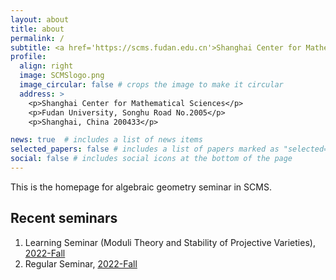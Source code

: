 ```yaml
---
layout: about
title: about
permalink: /
subtitle: <a href='https://scms.fudan.edu.cn'>Shanghai Center for Mathematical Sciences</a> 
profile: 
  align: right
  image: SCMSlogo.png
  image_circular: false # crops the image to make it circular
  address: >
    <p>Shanghai Center for Mathematical Sciences</p>
    <p>Fudan University, Songhu Road No.2005</p>
    <p>Shanghai, China 200433</p>

news: true  # includes a list of news items
selected_papers: false # includes a list of papers marked as "selected={true}"
social: false # includes social icons at the bottom of the page
---
```


This is the homepage for algebraic geometry seminar in SCMS.

## Recent seminars

1. Learning Seminar (Moduli Theory and Stability of Projective Varieties), [2022-Fall](#)
2. Regular Seminar, [2022-Fall](#)

